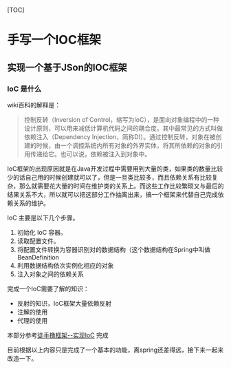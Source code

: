 [TOC]
# 手写一个IOC框架

## 实现一个基于JSon的IOC框架

### IoC 是什么
wiki百科的解释是：

> 控制反转（Inversion of Control，缩写为IoC），是面向对象编程中的一种设计原则，可以用来减低计算机代码之间的耦合度。其中最常见的方式叫做依赖注入（Dependency Injection，简称DI）。通过控制反转，对象在被创建的时候，由一个调控系统内所有对象的外界实体，将其所依赖的对象的引用传递给它。也可以说，依赖被注入到对象中。

IoC框架的出现原因就是在Java开发过程中需要用到大量的类，如果类的数量比较少的话自己用的时候创建就可以了，但是一旦类比较多，而且依赖关系有比较复杂，那么就需要花大量的时间在维护类的关系上。而这些工作比较繁琐又与最后的结果关系不大，所以就可以把这部分工作抽离出来，搞一个框架来代替自己完成依赖关系的维护。

IoC 主要是以下几个步骤。

1. 初始化 IoC 容器。
2. 读取配置文件。
3. 将配置文件转换为容器识别对的数据结构（这个数据结构在Spring中叫做 BeanDefinition
4. 利用数据结构依次实例化相应的对象
5. 注入对象之间的依赖关系

完成一个IoC需要了解的知识：

- 反射的知识，IoC框架大量依赖反射
- 注解的使用
- 代理的使用

本部分参考[徒手撸框架--实现IoC](https://www.xilidou.com/2018/01/08/spring-ioc/) 完成

目前根据以上内容只是完成了一个基本的功能，离spring还差得远，接下来一起来改造一下。
